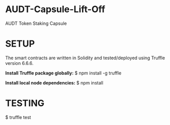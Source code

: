 # AUDT-Capsule-Lift-Off
AUDT Token Staking Capsule

# SETUP
The smart contracts are written in Solidity and tested/deployed using Truffle version 6.6.6. 

**Install Truffle package globally:**
$ npm install -g truffle

**Install local node dependencies:**
$ npm install

# TESTING

$ truffle test
